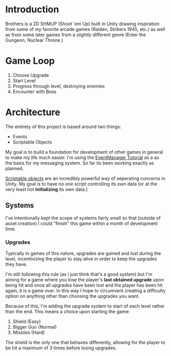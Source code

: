 # Introduction

Brothers is a 2D SHMUP (Shoot 'em Up) built in Unity drawing inspiration from some of my favorite arcade games (Raiden, Strikers 1945, etc.) as well as from some later games from a _slightly_ different genre (Enter the Gungeon, Nuclear Throne.)

# Game Loop

1. Choose Upgrade
2. Start Level 
3. Progress through level, destroying enemies
4. Encounter with Boss

# Architecture

The entirety of this project is based around two things:

- Events
- Scriptable Objects

My goal is to build a foundation for development of other games in general to make my life much easier. I'm using the [EventManager Tutorial](https://learn.unity.com/tutorial/create-a-simple-messaging-system-with-events#5cf5960fedbc2a281acd21fa) as a as the basis for my messaging system. So far its been working exactly as planned.

[Scriptable objects](https://docs.unity3d.com/Manual/class-ScriptableObject.html) are an incredibly powerful way of seperating concerns in Unity. My goal is to have no one script controlling its own data (or at the very least not **initializing** its own data.)

## Systems

I've intentionally kept the scope of systems fairly small so that (outside of asset creation) I could "finish" this game within a month of development time.

### Upgrades

Typically in games of this nature, upgrades are gained and lost during the level, incentivizing the player to stay alive in order to keep the upgrades they have.

I'm still following this rule (as I just think that's a good system) but I'm aiming for a game where you lose the player's **last obtained upgrade** upon being hit and once all upgrades have been lost and the player has been hit again, it is a game over. In this way I hope to circumvent creating a difficulty option on anything other than choosing the upgrades you want.

Because of this, I'm adding the upgrade system to start of each level rather than the end. This means a choice upon starting the game:

1. Shield (Easy)
2. Bigger Gun (Normal)
3. Missiles (Hard)

The shield is the only one that behaves differently, allowing for the player to be hit a maximum of 3 times before losing upgrades.

